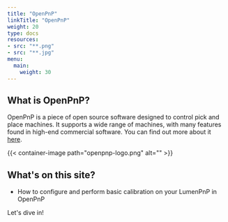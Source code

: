 ```yaml
---
title: "OpenPnP"
linkTitle: "OpenPnP"
weight: 20
type: docs
resources:
- src: "**.png"
- src: "**.jpg"
menu:
  main:
    weight: 30
---
```


## What is OpenPnP?

OpenPnP is a piece of open source software designed to control pick and place machines. It supports a wide range of machines, with many features found in high-end commercial software. You can find out more about it [here](https://openpnp.org/).

{{< container-image path="openpnp-logo.png" alt="" >}}

## What's on this site?

* How to configure and perform basic calibration on your LumenPnP in OpenPnP

Let's dive in!

